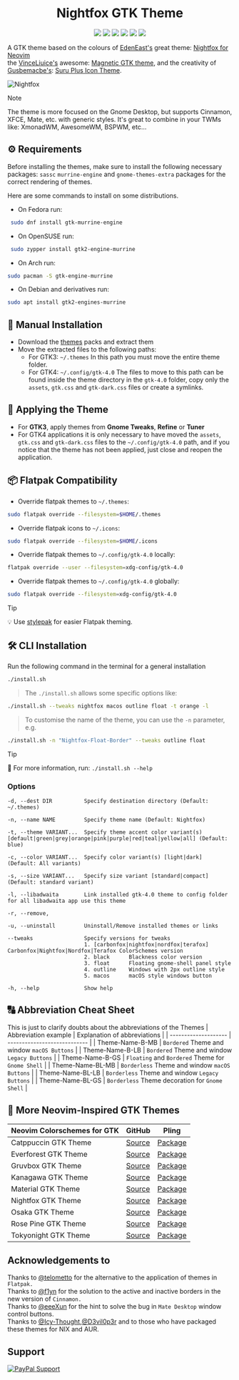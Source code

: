 <h1 align="center">Nightfox GTK Theme</h1>

<p align="center">
  <img alt"Linux Logo" src="https://img.shields.io/badge/OS-Linux-FCC624?style=for-the-badge&logo=linux&logoColor=yelow"/>
  <img alt"CSS Logo" src="https://img.shields.io/badge/Style-CSS-blue?style=for-the-badge&logo=css3&logoColor=blue"/>
  <img alt"GitHub Stars" src="https://img.shields.io/github/stars/Fausto-Korpsvart/Nightfox-GTK-Theme?&style=for-the-badge&logoColor=red" />
  <img alt"GitHub Forks" src="https://img.shields.io/github/forks/Fausto-Korpsvart/Nightfox-GTK-Theme?style=for-the-badge" />
  <img alt"GitHub Issues" src="https://img.shields.io/github/issues/Fausto-Korpsvart/Nightfox-GTK-Theme?style=for-the-badge" />
  <img alt"GNU License" src='https://img.shields.io/github/license/Fausto-Korpsvart/Nightfox-GTK-Theme?style=for-the-badge&logo=GNU&label=License&color=bd0000&logoColor=white'/>
</p>

A GTK theme based on the colours of [EdenEast's](https://github.com/EdenEast) great theme: [Nightfox for Neovim](https://github.com/EdenEast/nightfox.nvim) <br>
the [VinceLiuice's](https://github.com/vinceliuice) awesome: [Magnetic GTK theme](https://github.com/vinceliuice/Magnetic-gtk-theme), and the creativity of [Gusbemacbe's](https://github.com/gusbemacbe): [Suru Plus Icon Theme](https://github.com/gusbemacbe/suru-plus).

![Nightfox](https://raw.githubusercontent.com/Fausto-Korpsvart/Nightfox-GTK-Theme/main/extra/screenshots/Nightfox-Dusk.png)

> [!NOTE]
> The theme is more focused on the Gnome Desktop, but supports Cinnamon, XFCE, Mate, etc. with generic styles.
> It's great to combine in your TWMs like: XmonadWM, AwesomeWM, BSPWM, etc...

## ⚙️ Requirements

Before installing the themes, make sure to install the following necessary packages:
`sassc` `murrine-engine` and `gnome-themes-extra` packages for the correct rendering of themes.

Here are some commands to install on some distributions.

- On Fedora run:

```sh
 sudo dnf install gtk-murrine-engine
```

- On OpenSUSE run:

```sh
 sudo zypper install gtk2-engine-murrine
```

- On Arch run:

```sh
sudo pacman -S gtk-engine-murrine
```

- On Debian and derivatives run:

```sh
sudo apt install gtk2-engines-murrine
```

## 📁 Manual Installation

- Download the [themes](https://www.pling.com/u/fkorpsvart) packs and extract them
- Move the extracted files to the following paths:
  - For GTK3: `~/.themes` In this path you must move the entire theme folder.
  - For GTK4: `~/.config/gtk-4.0` The files to move to this path can be found inside the theme directory in the `gtk-4.0` folder,
    copy only the `assets`, `gtk.css` and `gtk-dark.css` files or create a symlinks.

## 🔨 Applying the Theme

- For **GTK3**, apply themes from **Gnome Tweaks**, **Refine** or **Tuner**
- For GTK4 applications it is only necessary to have moved the `assets`, `gtk.css` and `gtk-dark.css` files to the `~/.config/gtk-4.0` path,
  and if you notice that the theme has not been applied, just close and reopen the application.

## 📦 Flatpak Compatibility

- Override flatpak themes to `~/.themes`:

```sh
sudo flatpak override --filesystem=$HOME/.themes
```

- Override flatpak icons to `~/.icons`:

```sh
sudo flatpak override --filesystem=$HOME/.icons
```

- Override flatpak themes to `~/.config/gtk-4.0` locally:

```sh
flatpak override --user --filesystem=xdg-config/gtk-4.0
```

- Override flatpak themes to `~/.config/gtk-4.0` globally:

```sh
sudo flatpak override --filesystem=xdg-config/gtk-4.0
```

> [!TIP]
> 💡 Use [stylepak](https://github.com/refi64/stylepak) for easier Flatpak theming.

## 🛠 CLI Installation

Run the following command in the terminal for a general installation

```sh
./install.sh
```

> The `./install.sh` allows some specific options like:

```sh
./install.sh --tweaks nightfox macos outline float -t orange -l
```

> To customise the name of the theme, you can use the `-n` parameter, e.g.

```sh
./install.sh -n "Nightfox-Float-Border" --tweaks outline float
```

> [!TIP]
> 🧾 For more information, run: `./install.sh --help`

### Options

```
-d, --dest DIR          Specify destination directory (Default: ~/.themes)

-n, --name NAME         Specify theme name (Default: Nightfox)

-t, --theme VARIANT...  Specify theme accent color variant(s) [default|green|grey|orange|pink|purple|red|teal|yellow|all] (Default: blue)

-c, --color VARIANT...  Specify color variant(s) [light|dark] (Default: All variants)

-s, --size VARIANT...   Specify size variant [standard|compact] (Default: standard variant)

-l, --libadwaita        Link installed gtk-4.0 theme to config folder for all libadwaita app use this theme

-r, --remove,

-u, --uninstall         Uninstall/Remove installed themes or links

--tweaks                Specify versions for tweaks
                        1. [carbonfox|nightfox|nordfox|terafox] Carbonfox|Nightfox|Nordfox|Terafox ColorSchemes version
                        2. black      Blackness color version
                        3. float      Floating gnome-shell panel style
                        4. outline    Windows with 2px outline style
                        5. macos      macOS style windows button

-h, --help              Show help
```

## 🔠 Abbreviation Cheat Sheet

This is just to clarify doubts about the abbreviations of the Themes
| Abbreviation example | Explanation of abbreviations |
| -------------------- | ---------------------------- |
| Theme-Name-B-MB | `Bordered` Theme and window `macOS Buttons` |
| Theme-Name-B-LB | `Bordered` Theme and window `Legacy Buttons` |
| Theme-Name-B-GS | `Floating` and `Bordered` Theme for `Gnome Shell` |
| Theme-Name-BL-MB | `Borderless` Theme and window `macOS Buttons` |
| Theme-Name-BL-LB | `Borderless` Theme and window `Legacy Buttons` |
| Theme-Name-BL-GS | `Borderless` Theme decoration for `Gnome Shell` |

## 🔗 More Neovim-Inspired GTK Themes

| Neovim Colorschemes for GTK | GitHub | Pling |
| --------------------------- | ------ | ----- |
| Catppuccin GTK Theme | [Source](https://github.com/Fausto-Korpsvart/Catppuccin-GTK-Theme) | [Package](https://www.pling.com/p/1715554/) |
| Everforest GTK Theme | [Source](https://github.com/Fausto-Korpsvart/Everforest-GTK-Theme) | [Package](https://www.pling.com/p/1695467/) |
| Gruvbox GTK Theme | [Source](https://github.com/Fausto-Korpsvart/Gruvbox-GTK-Theme) | [Package](https://www.pling.com/p/1681313/) |
| Kanagawa GTK Theme | [Source](https://github.com/Fausto-Korpsvart/Kanagawa-GKT-Theme) | [Package](https://www.pling.com/p/1810560/) |
| Material GTK Theme | [Source](https://github.com/Fausto-Korpsvart/Material-GTK-Themes) | [Package](https://www.pling.com/p/1706139/) |
| Nightfox GTK Theme | [Source](https://github.com/Fausto-Korpsvart/Nightfox-GTK-Theme) | [Package](https://www.pling.com/p/1929101/) |
| Osaka GTK Theme | [Source](https://github.com/Fausto-Korpsvart/Osaka-GTK-Theme) | [Package](https://www.pling.com/p/2284009/) |
| Rose Pine GTK Theme | [Source](https://github.com/Fausto-Korpsvart/Rose-Pine-GTK-Theme) | [Package](https://www.pling.com/p/1810530/) |
| Tokyonight GTK Theme | [Source](https://github.com/Fausto-Korpsvart/Tokyonight-GTK-Theme) | [Package](https://www.pling.com/p/1681315/) |

## Acknowledgements to

Thanks to [@telometto](https://github.com/telometto) for the alternative to the application of themes in `Flatpak.`<br>
Thanks to [@f1yn](https://github.com/f1yn) for the solution to the active and inactive borders in the new version of `Cinnamon.`<br>
Thanks to [@eeeXun](https://github.com/eeeXun) for the hint to solve the bug in `Mate Desktop` window control buttons.<br>
Thanks to [@Icy-Thought](https://github.com/Icy-Thought),[@D3vil0p3r](https://github.com/D3vil0p3r) and to those who have packaged these themes for NIX and AUR.

## Support

[![PayPal Support](https://img.shields.io/badge/Donate-PayPal-00457C?style=for-the-badge&logo=paypalColor=white)](https://www.paypal.com/donate/?hosted_button_id=LKVTXNA36FTV4)
